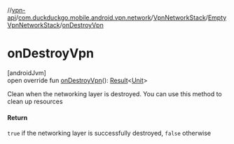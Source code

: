 //[vpn-api](../../../../index.md)/[com.duckduckgo.mobile.android.vpn.network](../../index.md)/[VpnNetworkStack](../index.md)/[EmptyVpnNetworkStack](index.md)/[onDestroyVpn](on-destroy-vpn.md)

# onDestroyVpn

[androidJvm]\
open override fun [onDestroyVpn](on-destroy-vpn.md)(): [Result](https://kotlinlang.org/api/latest/jvm/stdlib/kotlin/-result/index.html)&lt;[Unit](https://kotlinlang.org/api/latest/jvm/stdlib/kotlin/-unit/index.html)&gt;

Clean when the networking layer is destroyed. You can use this method to clean up resources

#### Return

`true` if the networking layer is successfully destroyed, `false` otherwise
